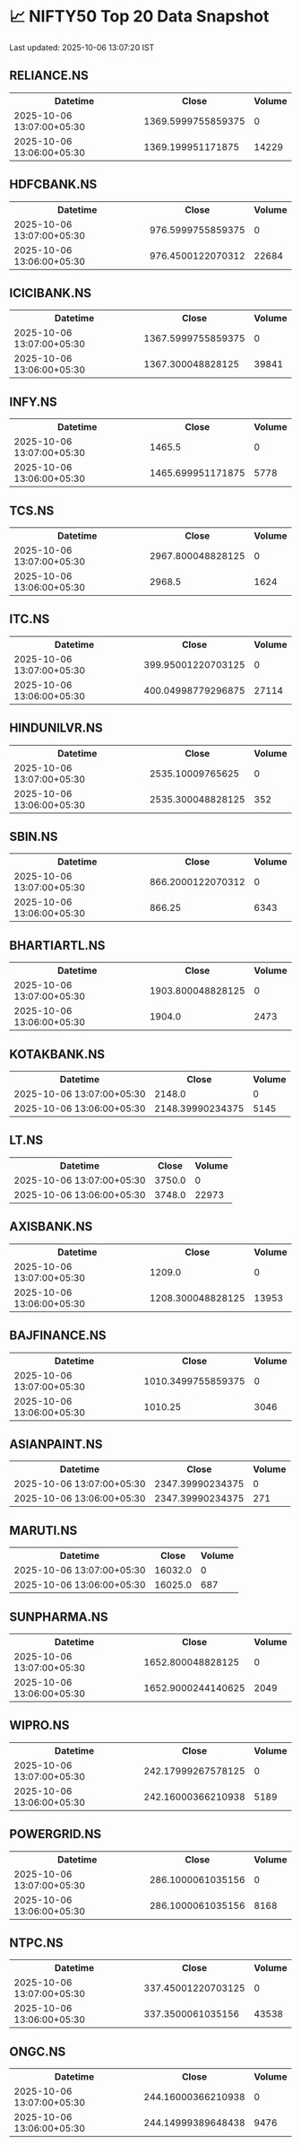 # 📈 NIFTY50 Top 20 Data Snapshot

Last updated: 2025-10-06 13:07:20 IST

## RELIANCE.NS

<table>
  <tr><th>Datetime</th><th>Close</th><th>Volume</th></tr>
  <tr><td>2025-10-06 13:07:00+05:30</td><td>1369.5999755859375</td><td>0</td></tr>
  <tr><td>2025-10-06 13:06:00+05:30</td><td>1369.199951171875</td><td>14229</td></tr>
</table>

## HDFCBANK.NS

<table>
  <tr><th>Datetime</th><th>Close</th><th>Volume</th></tr>
  <tr><td>2025-10-06 13:07:00+05:30</td><td>976.5999755859375</td><td>0</td></tr>
  <tr><td>2025-10-06 13:06:00+05:30</td><td>976.4500122070312</td><td>22684</td></tr>
</table>

## ICICIBANK.NS

<table>
  <tr><th>Datetime</th><th>Close</th><th>Volume</th></tr>
  <tr><td>2025-10-06 13:07:00+05:30</td><td>1367.5999755859375</td><td>0</td></tr>
  <tr><td>2025-10-06 13:06:00+05:30</td><td>1367.300048828125</td><td>39841</td></tr>
</table>

## INFY.NS

<table>
  <tr><th>Datetime</th><th>Close</th><th>Volume</th></tr>
  <tr><td>2025-10-06 13:07:00+05:30</td><td>1465.5</td><td>0</td></tr>
  <tr><td>2025-10-06 13:06:00+05:30</td><td>1465.699951171875</td><td>5778</td></tr>
</table>

## TCS.NS

<table>
  <tr><th>Datetime</th><th>Close</th><th>Volume</th></tr>
  <tr><td>2025-10-06 13:07:00+05:30</td><td>2967.800048828125</td><td>0</td></tr>
  <tr><td>2025-10-06 13:06:00+05:30</td><td>2968.5</td><td>1624</td></tr>
</table>

## ITC.NS

<table>
  <tr><th>Datetime</th><th>Close</th><th>Volume</th></tr>
  <tr><td>2025-10-06 13:07:00+05:30</td><td>399.95001220703125</td><td>0</td></tr>
  <tr><td>2025-10-06 13:06:00+05:30</td><td>400.04998779296875</td><td>27114</td></tr>
</table>

## HINDUNILVR.NS

<table>
  <tr><th>Datetime</th><th>Close</th><th>Volume</th></tr>
  <tr><td>2025-10-06 13:07:00+05:30</td><td>2535.10009765625</td><td>0</td></tr>
  <tr><td>2025-10-06 13:06:00+05:30</td><td>2535.300048828125</td><td>352</td></tr>
</table>

## SBIN.NS

<table>
  <tr><th>Datetime</th><th>Close</th><th>Volume</th></tr>
  <tr><td>2025-10-06 13:07:00+05:30</td><td>866.2000122070312</td><td>0</td></tr>
  <tr><td>2025-10-06 13:06:00+05:30</td><td>866.25</td><td>6343</td></tr>
</table>

## BHARTIARTL.NS

<table>
  <tr><th>Datetime</th><th>Close</th><th>Volume</th></tr>
  <tr><td>2025-10-06 13:07:00+05:30</td><td>1903.800048828125</td><td>0</td></tr>
  <tr><td>2025-10-06 13:06:00+05:30</td><td>1904.0</td><td>2473</td></tr>
</table>

## KOTAKBANK.NS

<table>
  <tr><th>Datetime</th><th>Close</th><th>Volume</th></tr>
  <tr><td>2025-10-06 13:07:00+05:30</td><td>2148.0</td><td>0</td></tr>
  <tr><td>2025-10-06 13:06:00+05:30</td><td>2148.39990234375</td><td>5145</td></tr>
</table>

## LT.NS

<table>
  <tr><th>Datetime</th><th>Close</th><th>Volume</th></tr>
  <tr><td>2025-10-06 13:07:00+05:30</td><td>3750.0</td><td>0</td></tr>
  <tr><td>2025-10-06 13:06:00+05:30</td><td>3748.0</td><td>22973</td></tr>
</table>

## AXISBANK.NS

<table>
  <tr><th>Datetime</th><th>Close</th><th>Volume</th></tr>
  <tr><td>2025-10-06 13:07:00+05:30</td><td>1209.0</td><td>0</td></tr>
  <tr><td>2025-10-06 13:06:00+05:30</td><td>1208.300048828125</td><td>13953</td></tr>
</table>

## BAJFINANCE.NS

<table>
  <tr><th>Datetime</th><th>Close</th><th>Volume</th></tr>
  <tr><td>2025-10-06 13:07:00+05:30</td><td>1010.3499755859375</td><td>0</td></tr>
  <tr><td>2025-10-06 13:06:00+05:30</td><td>1010.25</td><td>3046</td></tr>
</table>

## ASIANPAINT.NS

<table>
  <tr><th>Datetime</th><th>Close</th><th>Volume</th></tr>
  <tr><td>2025-10-06 13:07:00+05:30</td><td>2347.39990234375</td><td>0</td></tr>
  <tr><td>2025-10-06 13:06:00+05:30</td><td>2347.39990234375</td><td>271</td></tr>
</table>

## MARUTI.NS

<table>
  <tr><th>Datetime</th><th>Close</th><th>Volume</th></tr>
  <tr><td>2025-10-06 13:07:00+05:30</td><td>16032.0</td><td>0</td></tr>
  <tr><td>2025-10-06 13:06:00+05:30</td><td>16025.0</td><td>687</td></tr>
</table>

## SUNPHARMA.NS

<table>
  <tr><th>Datetime</th><th>Close</th><th>Volume</th></tr>
  <tr><td>2025-10-06 13:07:00+05:30</td><td>1652.800048828125</td><td>0</td></tr>
  <tr><td>2025-10-06 13:06:00+05:30</td><td>1652.9000244140625</td><td>2049</td></tr>
</table>

## WIPRO.NS

<table>
  <tr><th>Datetime</th><th>Close</th><th>Volume</th></tr>
  <tr><td>2025-10-06 13:07:00+05:30</td><td>242.17999267578125</td><td>0</td></tr>
  <tr><td>2025-10-06 13:06:00+05:30</td><td>242.16000366210938</td><td>5189</td></tr>
</table>

## POWERGRID.NS

<table>
  <tr><th>Datetime</th><th>Close</th><th>Volume</th></tr>
  <tr><td>2025-10-06 13:07:00+05:30</td><td>286.1000061035156</td><td>0</td></tr>
  <tr><td>2025-10-06 13:06:00+05:30</td><td>286.1000061035156</td><td>8168</td></tr>
</table>

## NTPC.NS

<table>
  <tr><th>Datetime</th><th>Close</th><th>Volume</th></tr>
  <tr><td>2025-10-06 13:07:00+05:30</td><td>337.45001220703125</td><td>0</td></tr>
  <tr><td>2025-10-06 13:06:00+05:30</td><td>337.3500061035156</td><td>43538</td></tr>
</table>

## ONGC.NS

<table>
  <tr><th>Datetime</th><th>Close</th><th>Volume</th></tr>
  <tr><td>2025-10-06 13:07:00+05:30</td><td>244.16000366210938</td><td>0</td></tr>
  <tr><td>2025-10-06 13:06:00+05:30</td><td>244.14999389648438</td><td>9476</td></tr>
</table>

